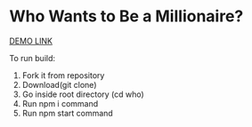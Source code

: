 # Who Wants to Be a Millionaire?

[DEMO LINK](https://danylo-onishchuk.github.io/who)

To run build:

1) Fork it from repository
2) Download(git clone)
3) Go inside root directory (cd who)
4) Run npm i command
5) Run npm start command

